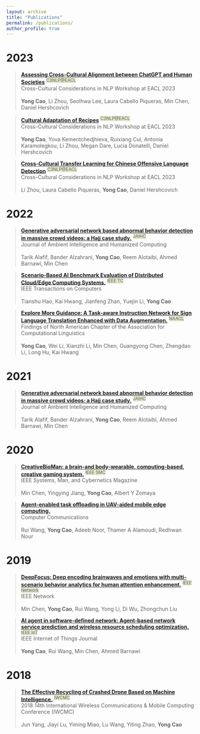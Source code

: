 ```yaml
---
layout: archive
title: "Publications"
permalink: /publications/
author_profile: true
---
```


# 2023

> [<font style="font-weight: bold;font-style: normal;">Assessing Cross-Cultural Alignment between ChatGPT and Human Societies</font>]() <sup><font style="background: #e0e7c8">C3NLP@EACL</font></sup>      
> <font style="font-size: 14px;">Cross-Cultural Considerations in NLP Workshop at EACL 2023<br></font>            
> <font style="font-size: 14px;">**Yong Cao**, Li Zhou, Seolhwa Lee, Laura Cabello Piqueras, Min Chen, Daniel Hershcovich</font>         

> [<font style="font-weight: bold;font-style: normal;">Cultural Adaptation of Recipes</font>]() <sup><font style="background: #e0e7c8">C3NLP@EACL</font></sup>    
> <font style="font-size: 14px;">Cross-Cultural Considerations in NLP Workshop at EACL 2023<br></font>     
> <font style="font-size: 14px;">**Yong Cao**, Yova Kementchedjhieva, Ruixiang Cui, Antonia Karamolegkou, Li Zhou, Megan Dare, Lucia Donatelli, Daniel Hershcovich</font>  


> [<font style="font-weight: bold;font-style: normal;">Cross-Cultural Transfer Learning for Chinese Offensive Language Detection</font>]() <sup><font style="background: #e0e7c8">C3NLP@EACL</font></sup>    
> <font style="font-size: 14px;">Cross-Cultural Considerations in NLP Workshop at EACL 2023<br></font>     
> <font style="font-size: 14px;">Li Zhou, Laura Cabello Piqueras, **Yong Cao**, Daniel Hershcovich</font>  


# 2022

> [<font style="font-weight: bold;font-style: normal;">Generative adversarial network based abnormal behavior detection in massive crowd videos: a Hajj case study.</font>](https://link.springer.com/article/10.1007/s12652-021-03323-5) <sup><font style="background: #e0e7c8">JAIHC</font></sup>    
> <font style="font-size: 14px;">Journal of Ambient Intelligence and Humanized Computing<br></font>     
> <font style="font-size: 14px;">Tarik Alafif, Bander Alzahrani, **Yong Cao**, Reem Alotaibi, Ahmed Barnawi, Min Chen</font>  
  

> [<font style="font-weight: bold;font-style: normal;">Scenario-Based AI Benchmark Evaluation of Distributed Cloud/Edge Computing Systems.</font>](https://ieeexplore.ieee.org/abstract/document/9779956) <sup><font style="background: #e0e7c8">IEEE TC</font></sup>    
> <font style="font-size: 14px;">IEEE Transactions on Computers<br></font>     
> <font style="font-size: 14px;">Tianshu Hao, Kai Hwang, Jianfeng Zhan, Yuejin Li, **Yong Cao**</font>  

> [<font style="font-weight: bold;font-style: normal;">Explore More Guidance: A Task-aware Instruction Network for Sign Language Translation Enhanced with Data Augmentation.</font>](https://arxiv.org/abs/2204.05953) <sup><font style="background: #e0e7c8">NAACL</font></sup>    
> <font style="font-size: 14px;">Findings of North American Chapter of the Association for Computational Linguistics<br></font>     
> <font style="font-size: 14px;">**Yong Cao**, Wei Li, Xianzhi Li, Min Chen, Guangyong Chen, Zhengdao Li, Long Hu, Kai Hwang</font>  

# 2021

> [<font style="font-weight: bold;font-style: normal;">Generative adversarial network based abnormal behavior detection in massive crowd videos: a Hajj case study.</font>](https://link.springer.com/article/10.1007/s12652-021-03323-5) <sup><font style="background: #e0e7c8">JAIHC</font></sup>    
> <font style="font-size: 14px;">Journal of Ambient Intelligence and Humanized Computing<br></font>     
> <font style="font-size: 14px;">Tarik Alafif, Bander Alzahrani, **Yong Cao**, Reem Alotaibi, Ahmed Barnawi, Min Chen</font>  

# 2020

> [<font style="font-weight: bold;font-style: normal;">CreativeBioMan: a brain-and body-wearable, computing-based, creative gaming system.</font>](https://ieeexplore.ieee.org/abstract/document/8961340) <sup><font style="background: #e0e7c8">IEEE SMC</font></sup>    
> <font style="font-size: 14px;">IEEE Systems, Man, and Cybernetics Magazine<br></font>     
> <font style="font-size: 14px;">Min Chen, Yingying Jiang, **Yong Cao**, Albert Y Zomaya</font>  

> [<font style="font-weight: bold;font-style: normal;">Agent-enabled task offloading in UAV-aided mobile edge computing.</font>](https://www.sciencedirect.com/science/article/abs/pii/S0140366419306292)    
> <font style="font-size: 14px;">Computer Communications<br></font>     
> <font style="font-size: 14px;">Rui Wang, **Yong Cao**, Adeeb Noor, Thamer A Alamoudi, Redhwan Nour</font>  

# 2019

> [<font style="font-weight: bold;font-style: normal;">DeepFocus: Deep encoding brainwaves and emotions with multi-scenario behavior analytics for human attention enhancement.</font>](https://ieeexplore.ieee.org/abstract/document/8933562) <sup><font style="background: #e0e7c8">IEEE Network</font></sup>    
> <font style="font-size: 14px;">IEEE Network<br></font>     
> <font style="font-size: 14px;">Min Chen, **Yong Cao**, Rui Wang, Yong Li, Di Wu, Zhongchun Liu</font>  

> [<font style="font-weight: bold;font-style: normal;">AI agent in software-defined network: Agent-based network service prediction and wireless resource scheduling optimization.</font>](https://ieeexplore.ieee.org/abstract/document/8888257) <sup><font style="background: #e0e7c8">IEEE IoT</font></sup>    
> <font style="font-size: 14px;">IEEE Internet of Things Journal<br></font>     
> <font style="font-size: 14px;">**Yong Cao**, Rui Wang, Min Chen, Ahmed Barnawi</font>  

# 2018

> [<font style="font-weight: bold;font-style: normal;">The Effective Recycling of Crashed Drone Based on Machine Intelligence.</font>](https://ieeexplore.ieee.org/abstract/document/8450425/) <sup><font style="background: #e0e7c8">IWCMC</font></sup>    
> <font style="font-size: 14px;">2018 14th International Wireless Communications & Mobile Computing Conference (IWCMC)<br></font>     
> <font style="font-size: 14px;">Jun Yang, Jiayi Lu, Yiming Miao, Lu Wang, Yiting Zhao, **Yong Cao**</font>  
